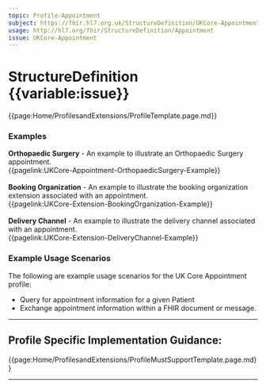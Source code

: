 ```yaml
---
topic: Profile-Appointment
subject: https://fhir.hl7.org.uk/StructureDefinition/UKCore-Appointment
usage: http://hl7.org/fhir/StructureDefinition/Appointment
issue: UKCore-Appointment
---
```


# StructureDefinition {{variable:issue}}

<nocheck>
{{page:Home/ProfilesandExtensions/ProfileTemplate.page.md}}

<div id="Examples" class="tabcontent">
  <h3>Examples</h3>
  <b>Orthopaedic Surgery</b> - An example to illustrate an Orthopaedic Surgery appointment.<br/>
{{pagelink:UKCore-Appointment-OrthopaedicSurgery-Example}}
<br/><br/>
<b>Booking Organization</b> - An example to illustrate the booking organization extension associated with an appointment.<br/>
{{pagelink:UKCore-Extension-BookingOrganization-Example}}
<br/><br/>
<b>Delivery Channel</b> - An example to illustrate the delivery channel associated with an appointment.<br/>
{{pagelink:UKCore-Extension-DeliveryChannel-Example}}
</div>
</nocheck>


<div id="ProfileGuidance">

### Example Usage Scenarios ###
The following are example usage scenarios for the UK Core Appointment profile:
- Query for appointment information for a given Patient
- Exchange appointment information within a FHIR document or message.

<hr class="thickline">

## Profile Specific Implementation Guidance: ##

{{page:Home/ProfilesandExtensions/ProfileMustSupportTemplate.page.md}}

</div>

---

